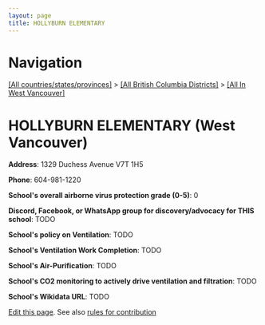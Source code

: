 ```yaml
---
layout: page
title: HOLLYBURN ELEMENTARY
---
```

# Navigation

[[All countries/states/provinces]](../../..) > [[All British Columbia Districts]](../..) > [[All In West Vancouver]](..)

# HOLLYBURN ELEMENTARY (West Vancouver)

**Address**: 1329 Duchess Avenue V7T 1H5

**Phone**: 604-981-1220

**School's overall airborne virus protection grade (0-5)**: 0

**Discord, Facebook, or WhatsApp group for discovery/advocacy for THIS school**: TODO

**School's policy on Ventilation**: TODO

**School's Ventilation Work Completion**: TODO

**School's Air-Purification**: TODO

**School's CO2 monitoring to actively drive ventilation and filtration**: TODO

**School's Wikidata URL**: TODO


[Edit this page](https://github.com/ventilate-schools/BC/edit/main/./West_Vancouver/HOLLYBURN_ELEMENTARY.md). See also [rules for contribution](../../../contribution-rules/)